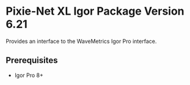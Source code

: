 # Pixie-Net XL Igor Package Version 6.21
Provides an interface to the WaveMetrics  Igor Pro interface. 

## Prerequisites
* Igor Pro 8+
